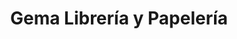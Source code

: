---
title: "Gema Librería y Papelería"
url: /santa-catarina-pinula/gema-libreria-y-papeleria/
shop: material de oficina
---